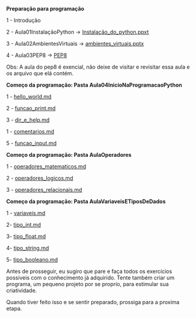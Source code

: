 **Preparação para programação**

1 - Introdução

2 - Aula01InstalaçãoPython -> [Instalação_do_python.ppxt](https://github.com/Gabriel-Cavalcanti/Python_teoria/tree/main/Aula01Instala%C3%A7%C3%A3oPython)

3 - Aula02AmbientesVirtuais -> [ambientes_virtuais.pptx](https://github.com/Gabriel-Cavalcanti/Python_teoria/tree/main/Aula02AmbientesVirtuais)

4 - Aula03PEP8 -> [PEP8](https://github.com/Gabriel-Cavalcanti/Python_teoria/tree/main/Aula03PEP8)

Obs: A aula do pep8 é exencial, não deixe de visitar e revisitar essa  aula e os arquivo que elá contém.

**Começo da programação: Pasta Aula04InicioNaProgramacaoPython**

1 -  [hello_world.md](https://github.com/Gabriel-Cavalcanti/Python_teoria/blob/main/Aula04InicioNaProgramacaoPython/hello_world.md)

2 -  [funcao_print.md](https://github.com/Gabriel-Cavalcanti/Python_teoria/blob/main/Aula04InicioNaProgramacaoPython/funcao_print.md)

3 - [dir_e_help.md](https://github.com/Gabriel-Cavalcanti/Python_teoria/blob/main/Aula04InicioNaProgramacaoPython/dir_e_help.md)

1 - [comentarios.md](https://github.com/Gabriel-Cavalcanti/AulasPython/blob/master/AulasDataScience/AulaBasicoDoBasico/01_comentarios.md)

5 - [funcao_input.md](https://github.com/Gabriel-Cavalcanti/Python_teoria/blob/main/Aula04InicioNaProgramacaoPython/funcao_input.md)

**Começo da programação: Pasta AulaOperadores**

1 - [operadores_matematicos.md](https://github.com/Gabriel-Cavalcanti/AulasPython/blob/master/AulasDataScience/AulaOperadores/operadores_matematicos.md)

2 - [operadores_logicos.md](https://github.com/Gabriel-Cavalcanti/AulasPython/blob/master/AulasDataScience/AulaOperadores/operadores_logicos.md)

3 - [operadores_relacionais.md](https://github.com/Gabriel-Cavalcanti/AulasPython/blob/master/AulasDataScience/AulaOperadores/operadores_relacionais.md)

**Começo da programação: Pasta AulaVariaveisETiposDeDados**

1 - [variaveis.md](https://github.com/Gabriel-Cavalcanti/AulasPython/blob/master/AulasDataScience/AulaVariaveisETiposDeDados/variaveis.md)

2- [tipo_int.md](https://github.com/Gabriel-Cavalcanti/AulasPython/blob/master/AulasDataScience/AulaVariaveisETiposDeDados/tipo_int.md)

3- [tipo_float.md](https://github.com/Gabriel-Cavalcanti/AulasPython/blob/master/AulasDataScience/AulaVariaveisETiposDeDados/tipo_float.md)

4- [tipo_string.md](https://github.com/Gabriel-Cavalcanti/AulasPython/blob/master/AulasDataScience/AulaVariaveisETiposDeDados/tipo_string.md)

5- [tipo_booleano.md](https://github.com/Gabriel-Cavalcanti/AulasPython/blob/master/AulasDataScience/AulaVariaveisETiposDeDados/tipo_booleano.md)

Antes de prosseguir, eu sugiro que pare e faça todos os exercícios possiveis com o conhecimento já adquirido. Tente também criar um programa, um pequeno projeto por se
proprío, para estimular sua criatividade. 

Quando tiver feito isso e se sentir preparado, prossiga para a proxima etapa.






